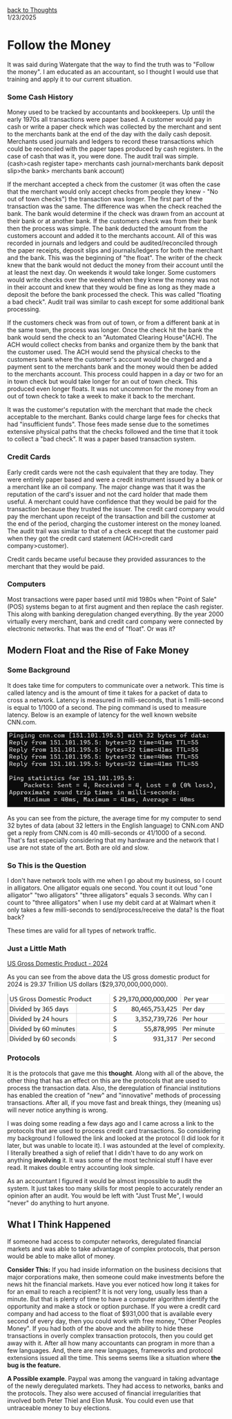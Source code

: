 [back to Thoughts](https://github.com/Marking-Time/Thoughts/tree/main)  
1/23/2025
# Follow the Money
It was said during Watergate that the way to find the truth was to "Follow the money".  I am educated as an accountant, so I thought I would use that training and apply it to our current situation.  

### Some Cash History  
Money used to be tracked by accountants and bookkeepers. Up until the early 1970s all transactions were paper based.  A customer would pay in cash or write a paper check which was collected by the merchant and sent to the merchants bank at the end of the day with the daily cash deposit. Merchants used journals and ledgers to record these transactions which could be reconciled with the paper tapes produced by cash registers. In the case of cash that was it, you were done.  The audit trail was simple. (cash>cash register tape> merchants cash journal>merchants bank deposit slip>the bank> merchants bank account)  


If the merchant accepted a check from the customer (it was often the case that the merchant would only accept checks from people they knew - "No out of town checks") the transaction was longer. The first part of the transaction was the same. The difference was when the check reached the bank. The bank would determine if the check was drawn from an account at their bank or at another bank. If the customers check was from their bank then the process was simple. The bank deducted the amount from the customers account and added it to the merchants account.  All of this was recorded in journals and ledgers and could be audited/reconciled through the paper receipts, deposit slips and journals/ledgers for both the merchant and the bank.  This was the beginning of "the float". The writer of the check knew that the bank would not deduct the money from their account until the at least the next day. On weekends it would take longer. Some customers would write checks over the weekend when they knew the money was not in their account and knew that they would be fine as long as they made a deposit the before the bank processed the check.  This was called "floating a bad check". Audit trail was similar to cash except for some additional bank processing.  

If the customers check was from out of town, or from a different bank at in the same town, the process was longer. Once the check hit the bank the bank would send the check to an "Automated Clearing House"(ACH). The ACH would collect checks from banks and organize them by the bank that the customer used. The ACH would send the physical checks to the customers bank where the customer's account would be charged and a payment sent to the merchants bank and the money would then be added to the merchants account. This process could happen in a day or two for an in town check but would take longer for an out of town check.  This produced even longer floats.  It was not uncommon for the money from an out of town check to take a week to  make it back to the merchant.  

It was the customer's reputation with the merchant that made the check acceptable to the merchant. Banks could charge large fees for checks that had "insufficient funds". Those fees made sense due to the sometimes extensive physical paths that the checks followed and the time that it took to collect a "bad check". It was a paper based transaction system.

### Credit Cards  

Early credit cards were not the cash equivalent that they are today. They were entirely paper based and were a credit instrument issued by a bank or a merchant like an oil company. The major change was that it was the reputation of the card's issuer and not the card holder that made them useful. A merchant could have confidence that they would be paid for the transaction because they trusted the issuer. The credit card company would pay the merchant upon receipt of the transaction and bill the customer at the end of the period, charging the customer interest on the money loaned. The audit trail was similar to that of a check except that the customer paid when they got the credit card statement (ACH>credit card company>customer).  

Credit cards became useful because they provided assurances to the merchant that they would be paid.  

### Computers  

Most transactions were paper based until mid 1980s when "Point of Sale"(POS) systems began to at first augment and then replace the cash register. This along with banking deregulation changed everything. By the year 2000 virtually every merchant, bank and credit card company were connected by electronic networks. That was the end of "float". Or was it?

## Modern Float and the Rise of Fake Money  

### Some Background  

It does take time for computers to communicate over a network. This time is called latency and is the amount of time it takes for a packet of data to cross a network.  Latency is measured in milli-seconds, that is 1 milli-second is equal to 1/1000 of a second. The ping command is used to measure latency.  Below is an example of latency for the well known website CNN.com. 

![Ping of CNN.com](latency.png)  

As you can see from the picture, the average time for my computer to send 32 bytes of data (about 32 letters in the English language) to CNN.com AND get a reply from CNN.com is 40 milli-seconds or 41/1000 of a second.  That's fast especially considering that my hardware and the network that I use are not state of the art. Both are old and slow.

### So This is the Question  

I don't have network tools with me when I go about my business, so I count in alligators. One alligator equals one second. You count it out loud "one alligator" "two alligators" "three alligators" equals 3 seconds. Why can I count to "three alligators" when I use my debit card at at Walmart when it only takes a few milli-seconds to send/process/receive the data? Is the float back?  

These times are valid for all types of network traffic.

### Just a Little Math 

[US Gross Domestic Product - 2024](https://www.bea.gov/sites/default/files/2024-12/gdp3q24-3rd.pdf)

As you can see from the above data the US gross domestic product for 2024 is 29.37 Trillion US dollars ($29,370,000,000,000).  

![US Gross Domestic Product](USGDP.png)  

### Protocols

It is the protocols that gave me this __thought__. Along with all of the above, the other thing that has an effect on this are the protocols that are used to process the transaction data.  Also, the deregulation of financial institutions has enabled the creation of "new" and "innovative" methods of processing transactions. After all, if you move fast and break things, they (meaning us) will never notice anything is wrong.  

I was doing some reading a few days ago and I came across a link to the protocols that are used to process credit card transactions. So considering my background I followed the link and looked at the protocol (I did look for it later, but was unable to locate it).  I was astounded at the level of complexity. I literally breathed a sigh of relief that I didn't have to do any work on anything __involving__ it. It was some of the most technical stuff I have ever read.  It makes double entry accounting look simple.  

As an accountant I figured it would be almost impossible to audit the system. It just takes too many skills for most people to accurately render an opinion after an audit. You would be left with "Just Trust Me", I would "never" do anything to hurt anyone.  

## What I Think Happened
If someone had access to computer networks, deregulated financial markets and was able to take advantage of complex protocols, that person would be able to make allot of money.  

__Consider This:__ If you had inside information on the business decisions that major corporations make, then someone could make investments before the news hit the financial markets. Have you ever noticed how long it takes for for an email to reach a recipient? It is not very long, usually less than a minute. But that is plenty of time to have a computer algorithm identify the opportunity and make a stock or option purchase. If you were a credit card company and had access to the  float of $931,000 that is available every second of every day, then you could work with free money, "Other Peoples Money". If you had both of the above and the ability to hide these transactions in overly complex transaction protocols, then you could get away with it.  After all how many accountants can program in more than a few languages. And, there are new languages, frameworks and protocol extensions issued all the time. This seems seems like a situation where __the bug is the feature.__  

__A Possible example__. Paypal was among the vanguard in taking advantage of the newly deregulated markets. They had access to networks, banks and the protocols. They also were accused of financial irregularities that involved both Peter Thiel and Elon Musk. You could even use that untraceable money to buy elections.


